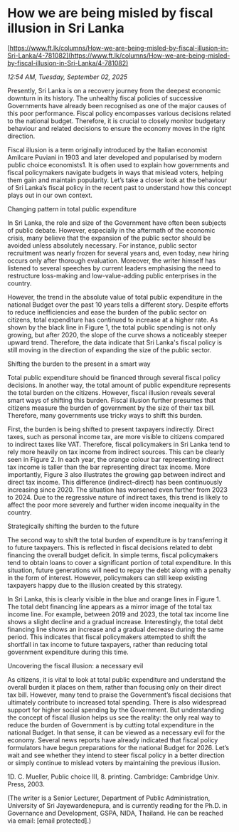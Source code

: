 # How we are being misled by fiscal illusion in Sri Lanka

[https://www.ft.lk/columns/How-we-are-being-misled-by-fiscal-illusion-in-Sri-Lanka/4-781082](https://www.ft.lk/columns/How-we-are-being-misled-by-fiscal-illusion-in-Sri-Lanka/4-781082)

*12:54 AM, Tuesday, September 02, 2025*

Presently, Sri Lanka is on a recovery journey from the deepest economic downturn in its history. The unhealthy fiscal policies of successive Governments have already been recognised as one of the major causes of this poor performance. Fiscal policy encompasses various decisions related to the national budget. Therefore, it is crucial to closely monitor budgetary behaviour and related decisions to ensure the economy moves in the right direction.

Fiscal illusion is a term originally introduced by the Italian economist Amilcare Puviani in 1903 and later developed and popularised by modern public choice economists1. It is often used to explain how governments and fiscal policymakers navigate budgets in ways that mislead voters, helping them gain and maintain popularity. Let’s take a closer look at the behaviour of Sri Lanka’s fiscal policy in the recent past to understand how this concept plays out in our own context.

Changing pattern in total public expenditure

In Sri Lanka, the role and size of the Government have often been subjects of public debate. However, especially in the aftermath of the economic crisis, many believe that the expansion of the public sector should be avoided unless absolutely necessary. For instance, public sector recruitment was nearly frozen for several years and, even today, new hiring occurs only after thorough evaluation. Moreover, the writer himself has listened to several speeches by current leaders emphasising the need to restructure loss-making and low-value-adding public enterprises in the country.

However, the trend in the absolute value of total public expenditure in the national Budget over the past 10 years tells a different story. Despite efforts to reduce inefficiencies and ease the burden of the public sector on citizens, total expenditure has continued to increase at a higher rate. As shown by the black line in Figure 1, the total public spending is not only growing, but after 2020, the slope of the curve shows a noticeably steeper upward trend. Therefore, the data indicate that Sri Lanka's fiscal policy is still moving in the direction of expanding the size of the public sector.

Shifting the burden to the present in a smart way

Total public expenditure should be financed through several fiscal policy decisions. In another way, the total amount of public expenditure represents the total burden on the citizens. However, fiscal illusion reveals several smart ways of shifting this burden. Fiscal illusion further presumes that citizens measure the burden of government by the size of their tax bill. Therefore, many governments use tricky ways to shift this burden.

First, the burden is being shifted to present taxpayers indirectly. Direct taxes, such as personal income tax, are more visible to citizens compared to indirect taxes like VAT. Therefore, fiscal policymakers in Sri Lanka tend to rely more heavily on tax income from indirect sources. This can be clearly seen in Figure 2. In each year, the orange colour bar representing indirect tax income is taller than the bar representing direct tax income. More importantly, Figure 3 also illustrates the growing gap between indirect and direct tax income. This difference (indirect–direct) has been continuously increasing since 2020. The situation has worsened even further from 2023 to 2024. Due to the regressive nature of indirect taxes, this trend is likely to affect the poor more severely and further widen income inequality in the country.

Strategically shifting the burden to the future

The second way to shift the total burden of expenditure is by transferring it to future taxpayers. This is reflected in fiscal decisions related to debt financing the overall budget deficit. In simple terms, fiscal policymakers tend to obtain loans to cover a significant portion of total expenditure. In this situation, future generations will need to repay the debt along with a penalty in the form of interest. However, policymakers can still keep existing taxpayers happy due to the illusion created by this strategy.

In Sri Lanka, this is clearly visible in the blue and orange lines in Figure 1. The total debt financing line appears as a mirror image of the total tax income line. For example, between 2019 and 2023, the total tax income line shows a slight decline and a gradual increase. Interestingly, the total debt financing line shows an increase and a gradual decrease during the same period. This indicates that fiscal policymakers attempted to shift the shortfall in tax income to future taxpayers, rather than reducing total government expenditure during this time.

Uncovering the fiscal illusion: a necessary evil

As citizens, it is vital to look at total public expenditure and understand the overall burden it places on them, rather than focusing only on their direct tax bill. However, many tend to praise the Government’s fiscal decisions that ultimately contribute to increased total spending. There is also widespread support for higher social spending by the Government. But understanding the concept of fiscal illusion helps us see the reality: the only real way to reduce the burden of Government is by cutting total expenditure in the national Budget. In that sense, it can be viewed as a necessary evil for the economy. Several news reports have already indicated that fiscal policy formulators have begun preparations for the national Budget for 2026. Let’s wait and see whether they intend to steer fiscal policy in a better direction or simply continue to mislead voters by maintaining the previous illusion.

1D. C. Mueller, Public choice III, 8. printing. Cambridge: Cambridge Univ. Press, 2003.

(The writer is a Senior Lecturer, Department of Public Administration, University of Sri Jayewardenepura, and is currently reading for the Ph.D. in Governance and Development, GSPA, NIDA, Thailand. He can be reached via email: [email protected].)

